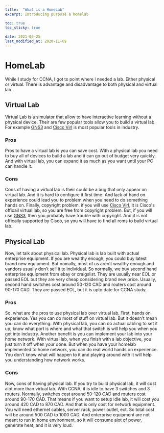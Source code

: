 ```yaml
---
title:  "What is a HomeLab"
excerpt: Introducing purpose a homelab

toc: true
toc_sticky: true
 
date: 2021-09-25
last_modified_at: 2020-11-09
---
```



# HomeLab

While I study for CCNA, I got to point where I needed a lab. Either physical or virtual. There is advantage and disadvantage to both physical and virtual lab. 

## Virtual Lab

Virtual Lab is a simulator that allow to have interactive learning without a physical device. Their are few popular tools allow you to build a virtual lab. For example [GNS3](https://gns3.com) and [Cisco Virl](https://learningnetworkstore.cisco.com/cisco-modeling-labs-personal/cisco-cml-personal) is most popular tools in industry. 

### Pros

Pros to have a virtual lab is you can save cost. With a physical lab you need to buy all of devices to build a lab and it can go out of budget very quickly. And with virtual lab, you can expand it as much as you want until your PC can handle it.

### Cons

Cons of having a virtual lab is their could be a bug that only appear on virtual lab. And it is hard to configure it first time. And lack of hand on experience could lead you to problem when you need to do something hands on. Finally, copyright problem. if you will use [Cisco Virl](https://learningnetworkstore.cisco.com/cisco-modeling-labs-personal/cisco-cml-personal), it is Cisco's officail virtual lab, so you are free from copyright problem. But, if you will use [GNS3](https://gns3.com), then you probably have trouble with copyright. And it is not officaily supported by Cisco, so you will have to find all roms to build virtual lab.


## Physical Lab

Now, let talk about physical lab. Physical lab is lab built with actual enterprise equipment. If you are wealthy enough, you could buy latest brand new equipment. But nomally, most of us aren't wealthy enough and vandors usually don't sell it to individual. So normally, we buy second hand enterprise equipment from ebay or craigslist. They are usually near EOL or passed EOL but they are very cheap considering brand new price. Usually, second hand switches cost around 50-120 CAD and routers cost around 90-170 CAD. They are passed EOL, but it is upto date for CCNA study.

### Pros

So, what are the pros to use physical lab over virtual lab. First, hands on experience. Yes you can do most of stuff on virtual lab. But it doesn't mean you can do everything. With physical lab, you can do actual cabling to set it up, know what port is where and what that switch is will help you when you get into industry. Another benefit is you can implement your lab into your home network. With virtual lab, when you finish with a lab objective, you just turn it off when your done. But when you have your homelab implemented to home network, you can do real world hands on experience. You don't know what will happen to it and playing around with it will help you understanding how network works.

### Cons

Now, cons of having physical lab. If you try to build physical lab, it will cost alot more than virtual lab. With CCNA, it is idle to have 3 switches and 3 routers. Normally, switches cost around 50-120 CAD and routers cost around 90-170 CAD. That means if you want to setup idle lab, it will cost you around 420 CAD to 870 CAD. And that is only cost for network equipment. You will need ethernet cables, server rack, power outlet, ect. So total cost will be around 500 CAD to 1000 CAD. And enterprise equipment are not meant to run in home environment, so it will consume alot of power, generate heat, and it is very loud.